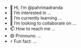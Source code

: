 - 👋 Hi, I’m @pahrimadranda
- 👀 I’m interested in ...
- 🌱 I’m currently learning ...
- 💞️ I’m looking to collaborate on ...
- 📫 How to reach me ...
- 😄 Pronouns: ...
- ⚡ Fun fact: ...

<!---
pahrimadranda/pahrimadranda is a ✨ special ✨ repository because its `README.md` (this file) appears on your GitHub profile.
You can click the Preview link to take a look at your changes.
--->

